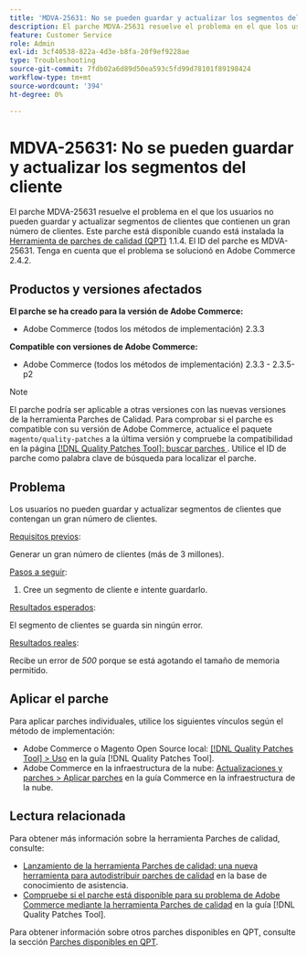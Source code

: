 ```yaml
---
title: 'MDVA-25631: No se pueden guardar y actualizar los segmentos del cliente'
description: El parche MDVA-25631 resuelve el problema en el que los usuarios no pueden guardar y actualizar segmentos de clientes que contienen un gran número de clientes. Este parche está disponible cuando está instalada la [Quality Patches Tool (QPT)](https://experienceleague.adobe.com/en/docs/commerce-operations/tools/quality-patches-tool/quality-patches-tool-to-self-serve-quality-patches) 1.1.4. El ID del parche es MDVA-25631. Tenga en cuenta que el problema se solucionó en Adobe Commerce 2.4.2.
feature: Customer Service
role: Admin
exl-id: 3cf40538-822a-4d3e-b8fa-20f9ef9228ae
type: Troubleshooting
source-git-commit: 7fdb02a6d89d50ea593c5fd99d78101f89198424
workflow-type: tm+mt
source-wordcount: '394'
ht-degree: 0%

---
```


# MDVA-25631: No se pueden guardar y actualizar los segmentos del cliente

El parche MDVA-25631 resuelve el problema en el que los usuarios no pueden guardar y actualizar segmentos de clientes que contienen un gran número de clientes. Este parche está disponible cuando está instalada la [Herramienta de parches de calidad (QPT)](https://experienceleague.adobe.com/en/docs/commerce-operations/tools/quality-patches-tool/quality-patches-tool-to-self-serve-quality-patches) 1.1.4. El ID del parche es MDVA-25631. Tenga en cuenta que el problema se solucionó en Adobe Commerce 2.4.2.

## Productos y versiones afectados

**El parche se ha creado para la versión de Adobe Commerce:**

* Adobe Commerce (todos los métodos de implementación) 2.3.3

**Compatible con versiones de Adobe Commerce:**

* Adobe Commerce (todos los métodos de implementación) 2.3.3 - 2.3.5-p2

>[!NOTE]
>
>El parche podría ser aplicable a otras versiones con las nuevas versiones de la herramienta Parches de Calidad. Para comprobar si el parche es compatible con su versión de Adobe Commerce, actualice el paquete `magento/quality-patches` a la última versión y compruebe la compatibilidad en la página [[!DNL Quality Patches Tool]: buscar parches ](https://experienceleague.adobe.com/en/docs/commerce-operations/tools/quality-patches-tool/quality-patches-tool-to-self-serve-quality-patches). Utilice el ID de parche como palabra clave de búsqueda para localizar el parche.

## Problema

Los usuarios no pueden guardar y actualizar segmentos de clientes que contengan un gran número de clientes.

<u>Requisitos previos</u>:

Generar un gran número de clientes (más de 3 millones).

<u>Pasos a seguir</u>:

1. Cree un segmento de cliente e intente guardarlo.

<u>Resultados esperados</u>:

El segmento de clientes se guarda sin ningún error.

<u>Resultados reales</u>:

Recibe un error de *500* porque se está agotando el tamaño de memoria permitido.

## Aplicar el parche

Para aplicar parches individuales, utilice los siguientes vínculos según el método de implementación:

* Adobe Commerce o Magento Open Source local: [[!DNL Quality Patches Tool] > Uso](/help/tools/quality-patches-tool/usage.md) en la guía [!DNL Quality Patches Tool].
* Adobe Commerce en la infraestructura de la nube: [Actualizaciones y parches > Aplicar parches](https://experienceleague.adobe.com/docs/commerce-cloud-service/user-guide/develop/upgrade/apply-patches.html) en la guía Commerce en la infraestructura de la nube.

## Lectura relacionada

Para obtener más información sobre la herramienta Parches de calidad, consulte:

* [Lanzamiento de la herramienta Parches de calidad: una nueva herramienta para autodistribuir parches de calidad](https://experienceleague.adobe.com/en/docs/commerce-operations/tools/quality-patches-tool/quality-patches-tool-to-self-serve-quality-patches) en la base de conocimiento de asistencia.
* [Compruebe si el parche está disponible para su problema de Adobe Commerce mediante la herramienta Parches de calidad](/help/tools/quality-patches-tool/patches-available-in-qpt/check-patch-for-magento-issue-with-magento-quality-patches.md) en la guía [!DNL Quality Patches Tool].

Para obtener información sobre otros parches disponibles en QPT, consulte la sección [Parches disponibles en QPT](https://support.magento.com/hc/en-us/sections/360010506631-Patches-available-in-MQP-tool-).
